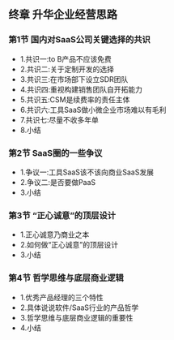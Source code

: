 ## 终章 升华企业经营思路
### 第1节 国内对SaaS公司关键选择的共识 
- 1.共识一:to B产品不应该免费 
- 2.共识二:关于定制开发的选择 
- 3.共识三:在市场部下设立SDR团队
- 4.共识四:重视构建销售团队自开拓能力 
- 5.共识五:CSM是续费率的责任主体 
- 6.共识六:工具SaaS做小微企业市场难以有毛利 
- 7.共识七:尽量不收多年单
- 8.小结
### 第2节 SaaS圈的一些争议
- 1.争议一:工具SaaS该不该向商业SaaS发展 
- 2.争议二:是否要做PaaS
- 3.小结
### 第3节 “正心诚意”的顶层设计 
- 1.正心诚意乃商业之本 
- 2.如何做“正心诚意”的顶层设计 
- 3.小结
### 第4节 哲学思维与底层商业逻辑 
- 1.优秀产品经理的三个特性 
- 2.具体说说软件/SaaS行业的产品哲学 
- 3.哲学思维与底层商业逻辑的重要性 
- 4.小结